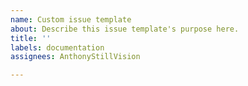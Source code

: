 ```yaml
---
name: Custom issue template
about: Describe this issue template's purpose here.
title: ''
labels: documentation
assignees: AnthonyStillVision

---
```




